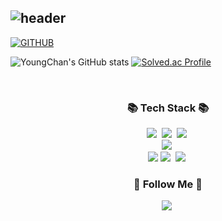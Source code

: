 <div align="left">
  
![header](https://capsule-render.vercel.app/api?type=waving&color=timeGradient&text=Welcome%20to%20YoungChan's%20GitHub%20👋&animation=twinkling&fontSize=35&fontAlignY=40&fontAlign=70&height=250)
---
  
[![GITHUB](https://hits.seeyoufarm.com/api/count/incr/badge.svg?url=https://github.com/ShinYoungChan/ShinYoungChan&count_bg=%23F29494&title_bg=%232F2E2E&icon=github.svg&icon_color=%23FFFFFF&title=GITHUB&edge_flat=false)](https://github.com/ShinYoungChan/ShinYoungChan)

![YoungChan's GitHub stats](https://github-readme-stats.vercel.app/api?username=ShinYoungChan&show_icons=true&theme=radical)
[![Solved.ac Profile](http://mazassumnida.wtf/api/v2/generate_badge?boj=kkkchips)](https://solved.ac/kkkchips/)
 
<br>

<h3 align="center">📚 Tech Stack 📚</h3>
<p align="center">
  <img src="https://img.shields.io/badge/Go-00ADD8?style=flat-square&logo=Go&logoColor=white"/></a>&nbsp
  <img src="https://img.shields.io/badge/Python-3776AB?style=flat-square&logo=Python&logoColor=white"/></a>&nbsp 
  <img src="https://img.shields.io/badge/C++-00599C?style=flat-square&logo=C%2B%2B&logoColor=white"/></a>&nbsp 
  <br>
  <img src="https://img.shields.io/badge/Oracle-f80000?style=flat-square&logo=Oracle&logoColor=white"/></a>&nbsp
  <br>
  <img src="https://img.shields.io/badge/Visual Studio Code-007ACC?style=flat-square&logo=Visual Studio Code&logoColor=white"/></a>
 <img src="https://img.shields.io/badge/PyCharm-000000?style=flat-square&logo=PyCharm&logoColor=white"/></a>&nbsp 
  <img src="https://img.shields.io/badge/GitHub-181717?style=flat-square&logo=GitHub&logoColor=white"/></a>&nbsp 
</p>

<h3 align="center">🌈 Follow Me 🌈</h3>
<p align="center">
  <a href="[https://velog.io/@hyeinisfree](https://honeysuckle-tarsal-33e.notion.site/Shin-Youngchan-8dbea6521ecb486b80a86e244db83c6a)"><img src="https://img.shields.io/badge/Notion-000000?style=flat-square&logo=notion&logoColor=white"/></a>&nbsp
